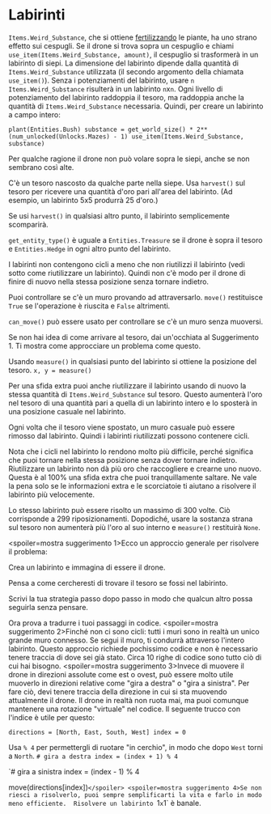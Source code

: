 # Labirinti
`Items.Weird_Substance`, che si ottiene [fertilizzando](docs/unlocks/fertilizer.md) le piante, ha uno strano effetto sui cespugli. Se il drone si trova sopra un cespuglio e chiami `use_item(Items.Weird_Substance, amount)`, il cespuglio si trasformerà in un labirinto di siepi.
La dimensione del labirinto dipende dalla quantità di `Items.Weird_Substance` utilizzata (il secondo argomento della chiamata `use_item()`).
Senza i potenziamenti del labirinto, usare `n` `Items.Weird_Substance` risulterà in un labirinto `n`x`n`. Ogni livello di potenziamento del labirinto raddoppia il tesoro, ma raddoppia anche la quantità di `Items.Weird_Substance` necessaria. 
Quindi, per creare un labirinto a campo intero:

`plant(Entities.Bush)
substance = get_world_size() * 2**(num_unlocked(Unlocks.Mazes) - 1)
use_item(Items.Weird_Substance, substance)`


Per qualche ragione il drone non può volare sopra le siepi, anche se non sembrano così alte.

C'è un tesoro nascosto da qualche parte nella siepe. Usa `harvest()` sul tesoro per ricevere una quantità d'oro pari all'area del labirinto. (Ad esempio, un labirinto 5x5 produrrà 25 d'oro.)

Se usi `harvest()` in qualsiasi altro punto, il labirinto semplicemente scomparirà.

`get_entity_type()` è uguale a `Entities.Treasure` se il drone è sopra il tesoro e `Entities.Hedge` in ogni altro punto del labirinto.

I labirinti non contengono cicli a meno che non riutilizzi il labirinto (vedi sotto come riutilizzare un labirinto). Quindi non c'è modo per il drone di finire di nuovo nella stessa posizione senza tornare indietro.

Puoi controllare se c'è un muro provando ad attraversarlo. 
`move()` restituisce `True` se l'operazione è riuscita e `False` altrimenti.

`can_move()` può essere usato per controllare se c'è un muro senza muoversi.

Se non hai idea di come arrivare al tesoro, dai un'occhiata al Suggerimento 1. Ti mostra come approcciare un problema come questo.

Usando `measure()` in qualsiasi punto del labirinto si ottiene la posizione del tesoro.
`x, y = measure()`

Per una sfida extra puoi anche riutilizzare il labirinto usando di nuovo la stessa quantità di `Items.Weird_Substance` sul tesoro. 
Questo aumenterà l'oro nel tesoro di una quantità pari a quella di un labirinto intero e lo sposterà in una posizione casuale nel labirinto.

Ogni volta che il tesoro viene spostato, un muro casuale può essere rimosso dal labirinto. Quindi i labirinti riutilizzati possono contenere cicli.

Nota che i cicli nel labirinto lo rendono molto più difficile, perché significa che puoi tornare nella stessa posizione senza dover tornare indietro.
Riutilizzare un labirinto non dà più oro che raccogliere e crearne uno nuovo.
Questa è al 100% una sfida extra che puoi tranquillamente saltare.
Ne vale la pena solo se le informazioni extra e le scorciatoie ti aiutano a risolvere il labirinto più velocemente.

Lo stesso labirinto può essere risolto un massimo di 300 volte. Ciò corrisponde a 299 riposizionamenti. Dopodiché, usare la sostanza strana sul tesoro non aumenterà più l'oro al suo interno e `measure()` restituirà `None`.

<spoiler=mostra suggerimento 1>Ecco un approccio generale per risolvere il problema:

Crea un labirinto e immagina di essere il drone.

Pensa a come cercheresti di trovare il tesoro se fossi nel labirinto.

Scrivi la tua strategia passo dopo passo in modo che qualcun altro possa seguirla senza pensare.

Ora prova a tradurre i tuoi passaggi in codice.
</spoiler>
<spoiler=mostra suggerimento 2>Finché non ci sono cicli: tutti i muri sono in realtà un unico grande muro connesso. Se segui il muro, ti condurrà attraverso l'intero labirinto.
Questo approccio richiede pochissimo codice e non è necessario tenere traccia di dove sei già stato. Circa 10 righe di codice sono tutto ciò di cui hai bisogno.</spoiler>
<spoiler=mostra suggerimento 3>Invece di muovere il drone in direzioni assolute come est o ovest, può essere molto utile muoverlo in direzioni relative come "gira a destra" o "gira a sinistra". Per fare ciò, devi tenere traccia della direzione in cui si sta muovendo attualmente il drone. Il drone in realtà non ruota mai, ma puoi comunque mantenere una rotazione "virtuale" nel codice.
Il seguente trucco con l'indice è utile per questo:

`directions = [North, East, South, West]
index = 0`

Usa `% 4` per permettergli di ruotare "in cerchio", in modo che dopo `West` torni a `North`.
`# gira a destra
index = (index + 1) % 4`

`# gira a sinistra
index = (index - 1) % 4

move(directions[index])`</spoiler>
<spoiler=mostra suggerimento 4>Se non riesci a risolverlo, puoi sempre semplificarti la vita e farlo in modo meno efficiente. 
Risolvere un labirinto `1`x`1` è banale.</spoiler>